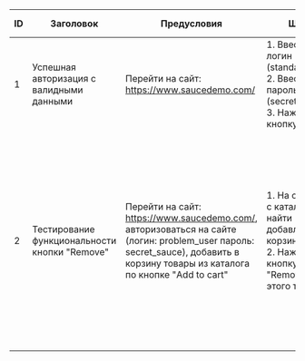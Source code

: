 | ID | Заголовок | Предусловия | Шаги | Ожидаемый результат | Реальный результат | Постусловия | Статус |
| - | - | - | - | - | - | - | - |
| 1 | Успешная авторизация с валидными данными | Перейти на сайт: https://www.saucedemo.com/ | 1. Ввести логин (standard_user) 2. Ввести пароль (secret_sauce) 3. Нажать на кнопку "Login"|После ввода логина и пароля пользователя перенаправляет на страницу с каталогом |После авторизации пользователя перенаправило на страницу с каталогом | 1. Нажать на кнопку (бургер-меню) 2. Нажать кнопку "Logout" и разлогиниться | pass |
| 2 | Тестирование функциональности кнопки "Remove" | Перейти на сайт: https://www.saucedemo.com/, авторизоваться на сайте (логин: problem_user пароль: secret_sauce), добавить в корзину товары из каталога по кнопке "Add to cart"| 1. На странице с каталогом найти добавленный в корзину товар 2. Нажать кнопку "Remove" у этого товара |Добавленный до этого товар должен исчезнуть из корзины, а кнопка должна сменить цвет на черный и поменять надпись на "Add to cart". Также счетчик товаров в иконке корзины уменьшается на 1 |После добавления товара в корзину он не убирается, кнопка не меняет надпись и цвет обратно, когда нажимаешь кнопку для удаления товара. Счетчик товаров в иконке корзины не уменьшается на 1  |- | fail |
